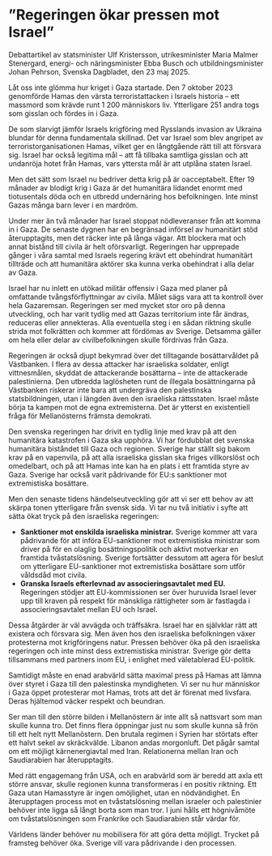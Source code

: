 # ”Regeringen ökar pressen mot Israel”

Debattartikel av statsminister Ulf Kristersson, utrikesminister Maria Malmer Stenergard, energi- och näringsminister Ebba Busch och utbildningsminister Johan Pehrson, Svenska Dagbladet, den 23 maj 2025.

Låt oss inte glömma hur kriget i Gaza startade. Den 7 oktober 2023 genomförde Hamas den värsta terroristattacken i Israels historia – ett massmord som krävde runt 1 200 människors liv. Ytterligare 251 andra togs som gisslan och fördes in i Gaza.

De som slarvigt jämför Israels krigföring med Rysslands invasion av Ukraina blundar för denna fundamentala skillnad. Det var Israel som blev angripet av terroristorganisationen Hamas, vilket ger en långtgående rätt till att försvara sig. Israel har också legitima mål – att få tillbaka samtliga gisslan och att undanröja hotet från Hamas, vars yttersta mål är att utplåna staten Israel.

Men det sätt som Israel nu bedriver detta krig på är oacceptabelt. Efter 19 månader av blodigt krig i Gaza är det humanitära lidandet enormt med tiotusentals döda och en utbredd undernäring hos befolkningen. Inte minst Gazas många barn lever i en mardröm.

Under mer än två månader har Israel stoppat nödleveranser från att komma in i Gaza. De senaste dygnen har en begränsad införsel av humanitärt stöd återupptagits, men det räcker inte på långa vägar. Att blockera mat och annat bistånd till civila är helt oförsvarligt. Regeringen har upprepade gånger i våra samtal med Israels regering krävt ett obehindrat humanitärt tillträde och att humanitära aktörer ska kunna verka obehindrat i alla delar av Gaza.

Israel har nu inlett en utökad militär offensiv i Gaza med planer på omfattande tvångsförflyttningar av civila. Målet sägs vara att ta kontroll över hela Gazaremsan. Regeringen ser med mycket stor oro på denna utveckling, och har varit tydlig med att Gazas territorium inte får ändras, reduceras eller annekteras. Alla eventuella steg i en sådan riktning skulle strida mot folkrätten och kommer att fördömas av Sverige. Detsamma gäller om hela eller delar av civilbefolkningen skulle fördrivas från Gaza.

Regeringen är också djupt bekymrad över det tilltagande bosättarvåldet på Västbanken. I flera av dessa attacker har israeliska soldater, enligt vittnesmålen, skyddat de attackerande bosättarna – inte de attackerade palestinierna. Den utbredda laglösheten runt de illegala bosättningarna på Västbanken riskerar inte bara att undergräva den palestinska statsbildningen, utan i längden även den israeliska rättsstaten. Israel måste börja ta kampen mot de egna extremisterna. Det är ytterst en existentiell fråga för Mellanösterns främsta demokrati.

Den svenska regeringen har drivit en tydlig linje med krav på att den humanitära katastrofen i Gaza ska upphöra. Vi har fördubblat det svenska humanitära biståndet till Gaza och regionen. Sverige har ställt sig bakom krav på en vapenvila, på att alla israeliska gisslan ska friges villkorslöst och omedelbart, och på att Hamas inte kan ha en plats i ett framtida styre av Gaza. Sverige har också varit pådrivande för EU:s sanktioner mot extremistiska bosättare.

Men den senaste tidens händelseutveckling gör att vi ser ett behov av att skärpa tonen ytterligare från svensk sida. Vi tar nu två initiativ i syfte att sätta ökat tryck på den israeliska regeringen:

* **Sanktioner mot enskilda israeliska ministrar.** Sverige kommer att vara pådrivande för att införa EU-sanktioner mot extremistiska ministrar som driver på för en olaglig bosättningspolitik och aktivt motverkar en framtida tvåstatslösning. Sverige fortsätter dessutom att agera för beslut om ytterligare EU-sanktioner mot extremistiska bosättare som utför våldsdåd mot civila.
* **Granska Israels efterlevnad av associeringsavtalet med EU.** Regeringen stödjer att EU-kommissionen ser över huruvida Israel lever upp till kraven på respekt för mänskliga rättigheter som är fastlagda i associeringsavtalet mellan EU och Israel.

Dessa åtgärder är väl avvägda och träffsäkra. Israel har en självklar rätt att existera och försvara sig. Men även hos den israeliska befolkningen växer protesterna mot krigföringens natur. Pressen behöver öka på den israeliska regeringen och inte minst dess extremistiska ministrar. Sverige gör detta tillsammans med partners inom EU, i enlighet med väletablerad EU-politik.

Samtidigt måste en enad arabvärld sätta maximal press på Hamas att lämna över styret i Gaza till den palestinska myndigheten. Vi ser nu hur människor i Gaza öppet protesterar mot Hamas, trots att det är förenat med livsfara. Deras hjältemod väcker respekt och beundran.

Ser man till den större bilden i Mellanöstern är inte allt så nattsvart som man skulle kunna tro. Det finns flera öppningar just nu som skulle kunna så frön till ett helt nytt Mellanöstern. Den brutala regimen i Syrien har störtats efter ett halvt sekel av skräckvälde. Libanon andas morgonluft. Det pågår samtal om ett möjligt kärnenergiavtal med Iran. Relationerna mellan Iran och Saudiarabien har återupptagits.

Med rätt engagemang från USA, och en arabvärld som är beredd att axla ett större ansvar, skulle regionen kunna transformeras i en positiv riktning. Ett Gaza utan Hamasstyre är ingen omöjlighet, utan en nödvändighet. En återupptagen process mot en tvåstatslösning mellan israeler och palestinier behöver inte ligga så långt borta som man tror. I juni hålls ett högnivåmöte om tvåstatslösningen som Frankrike och Saudiarabien står värdar för.

Världens länder behöver nu mobilisera för att göra detta möjligt. Trycket på framsteg behöver öka. Sverige vill vara pådrivande i den processen.
